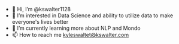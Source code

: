 - 👋 Hi, I’m @kswalter1128
- 👀 I’m interested in Data Science and ability to utilize data to make everyone's lives better
- 🌱 I’m currently learning more about NLP and Mondo
- 📫 How to reach me kyleswaltet@kswalter.com

<!---
kswalter1128/kswalter1128 is a ✨ special ✨ repository because its `README.md` (this file) appears on your GitHub profile.
You can click the Preview link to take a look at your changes.
--->
